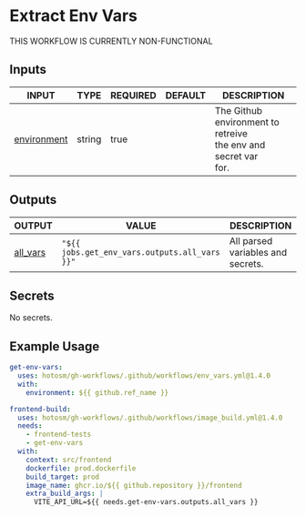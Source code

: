# Extract Env Vars

THIS WORKFLOW IS CURRENTLY NON-FUNCTIONAL

## Inputs

<!-- AUTO-DOC-INPUT:START - Do not remove or modify this section -->

| INPUT                                                             | TYPE   | REQUIRED | DEFAULT | DESCRIPTION                                                            |
| ----------------------------------------------------------------- | ------ | -------- | ------- | ---------------------------------------------------------------------- |
| <a name="input_environment"></a>[environment](#input_environment) | string | true     |         | The Github environment to retreive <br>the env and secret var <br>for. |

<!-- AUTO-DOC-INPUT:END -->

## Outputs

<!-- AUTO-DOC-OUTPUT:START - Do not remove or modify this section -->

| OUTPUT                                                     | VALUE                                         | DESCRIPTION                       |
| ---------------------------------------------------------- | --------------------------------------------- | --------------------------------- |
| <a name="output_all_vars"></a>[all_vars](#output_all_vars) | `"${{ jobs.get_env_vars.outputs.all_vars }}"` | All parsed variables and secrets. |

<!-- AUTO-DOC-OUTPUT:END -->

## Secrets

<!-- AUTO-DOC-SECRETS:START - Do not remove or modify this section -->

No secrets.

<!-- AUTO-DOC-SECRETS:END -->

## Example Usage

```yaml
get-env-vars:
  uses: hotosm/gh-workflows/.github/workflows/env_vars.yml@1.4.0
  with:
    environment: ${{ github.ref_name }}

frontend-build:
  uses: hotosm/gh-workflows/.github/workflows/image_build.yml@1.4.0
  needs:
    - frontend-tests
    - get-env-vars
  with:
    context: src/frontend
    dockerfile: prod.dockerfile
    build_target: prod
    image_name: ghcr.io/${{ github.repository }}/frontend
    extra_build_args: |
      VITE_API_URL=${{ needs.get-env-vars.outputs.all_vars }}
```
